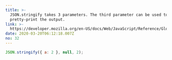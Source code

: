 ```yaml
---
title: >-
  JSON.stringify takes 3 parameters. The third parameter can be used to
  pretty-print the output.
link: >-
  https://developer.mozilla.org/en-US/docs/Web/JavaScript/Reference/Global_Objects/JSON/stringify
date: 2020-03-20T06:12:18.007Z
no: 32
---
```

```js
JSON.stringify({ a: 2 }, null, 2);
```